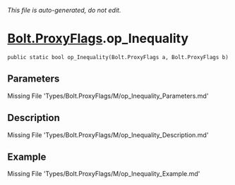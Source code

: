 *This file is auto-generated, do not edit.*

# [Bolt.ProxyFlags](Types/Bolt.ProxyFlags.md).op_Inequality
`public static bool op_Inequality(Bolt.ProxyFlags a, Bolt.ProxyFlags b)`
## Parameters
Missing File 'Types/Bolt.ProxyFlags/M/op_Inequality_Parameters.md'
## Description
Missing File 'Types/Bolt.ProxyFlags/M/op_Inequality_Description.md'
## Example
Missing File 'Types/Bolt.ProxyFlags/M/op_Inequality_Example.md'
